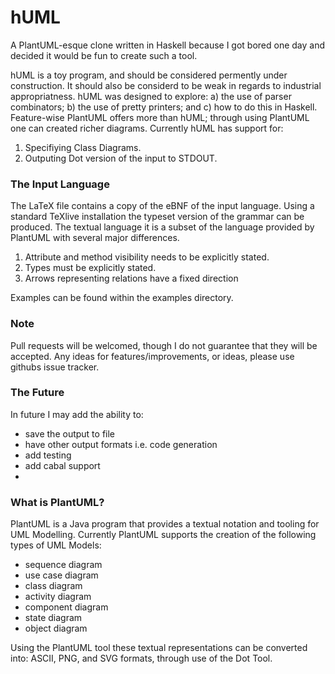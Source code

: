 hUML
====

A PlantUML-esque clone written in Haskell because I got bored one day and decided it would be fun to create such a tool.

hUML is a toy program, and should be considered permently under construction.
It should also be considerd to be weak in regards to industrial appropriatness.
hUML was designed to explore: a) the use of parser combinators; b) the use of pretty printers; and c) how to do this in Haskell.
Feature-wise PlantUML offers more than hUML; through using PlantUML one can created richer diagrams.
Currently hUML has support for:

1. Specifiying Class Diagrams.
2. Outputing Dot version of the input to STDOUT.

### The Input Language

The LaTeX file contains a copy of the eBNF of the input language.
Using a standard TeXlive installation the typeset version of the grammar can be produced.
The textual language it is a subset of the language provided by PlantUML with several major differences.

1. Attribute and method visibility needs to be explicitly stated.
2. Types must be explicitly stated.
3. Arrows representing relations have a fixed direction

Examples can be found within the examples directory.

### Note

Pull requests will be welcomed, though I do not guarantee that they will be accepted.
Any ideas for features/improvements, or ideas, please use githubs issue tracker.

### The Future

In future I may add the ability to:

+ save the output to file
+ have other output formats i.e. code generation
+ add testing
+ add cabal support
+ 
### What is PlantUML?

PlantUML is a Java program that provides a textual notation and tooling for UML Modelling.
Currently PlantUML supports the creation of the following types of UML Models:

+ sequence diagram
+ use case diagram
+ class diagram
+ activity diagram
+ component diagram
+ state diagram
+ object diagram

Using the PlantUML tool these textual representations can be converted into: ASCII, PNG, and SVG formats, through use of the Dot Tool.
